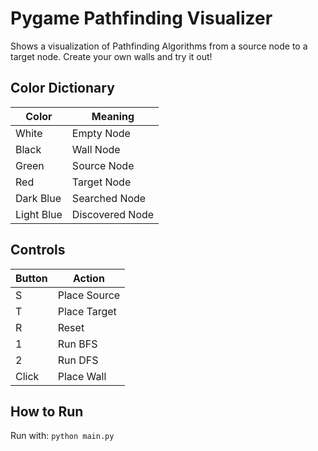 # Pygame Pathfinding Visualizer

Shows a visualization of Pathfinding Algorithms from a source node to a target node. Create your own walls and try it out!

## Color Dictionary

| Color | Meaning |
|-------|---------|
| White |  Empty Node  |
| Black |  Wall Node  |
| Green |  Source Node  |
| Red |  Target Node  |
| Dark Blue |  Searched Node  |
| Light Blue |  Discovered Node  |

## Controls

|  Button |     Action   |
|---------|--------------|
|    S    | Place Source |
|    T    | Place Target |
|    R    |      Reset   |
|    1    |    Run BFS   |
|    2    |    Run DFS   |
|   Click |  Place Wall  |

## How to Run

Run with: `python main.py `